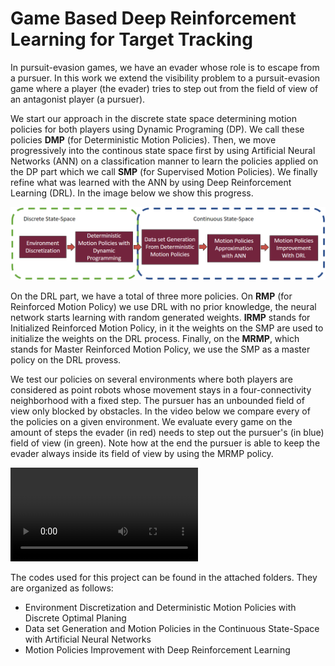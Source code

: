 # Game Based Deep Reinforcement Learning for Target Tracking

In pursuit-evasion games, we have an evader whose role is to escape from a pursuer. In this work we extend the visibility problem to a pursuit-evasion game where a player (the evader) tries to step out from the field of view of an antagonist player (a pursuer).

We start our approach in the discrete state space determining motion policies for both players using Dynamic Programing (DP). We call these policies **DMP** (for Deterministic Motion Policies). Then, we move progressively into the continous state space first by using Artificial Neural Networks (ANN) on a classification manner to learn the policies applied on the DP part which we call **SMP** (for Supervised Motion Policies). We finally refine what was learned with the ANN by using Deep Reinforcement Learning (DRL). In the image below we show this progress.

![Methodology](./Images/methodology%202.PNG)

On the DRL part, we have a total of three more policies. On **RMP** (for Reinforced Motion Policy) we use DRL with no prior knowledge, the neural network starts learning with random generated weights. **IRMP** stands for Initialized Reinforced Motion Policy, in it the weights on the SMP are used to initialize the weights on the DRL process. Finally, on the **MRMP**, which stands for Master Reinforced Motion Policy, we use the SMP as a master policy on the DRL provess.

We test our policies on several environments where both players are considered as point robots whose movement stays in a four-connectivity neighborhood with a fixed step. The pursuer has an unbounded field of view only blocked by obstacles. In the video below we compare every of the policies on a given environment. We evaluate every game on the amount of steps the evader (in red) needs to step out the pursuer's (in blue) field of view (in green). Note how at the end the pursuer is able to keep the evader always inside its field of view by using the MRMP policy.

![Video example](./Images/videoExample.mp4)

The codes used for this project can be found in the attached folders. They are organized as follows:

- Environment Discretization and Deterministic Motion Policies with Discrete Optimal Planing
- Data set Generation and Motion Policies in the Continuous State-Space with Artificial Neural Networks
- Motion Policies Improvement with Deep Reinforcement Learning
